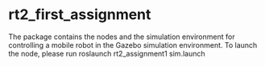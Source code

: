 # rt2_first_assignment
The package contains the nodes and the simulation environment for controlling a mobile robot in the Gazebo simulation environment. To launch the node, please run
<copy-button>roslaunch rt2_assignment1 sim.launch</copy-button>
